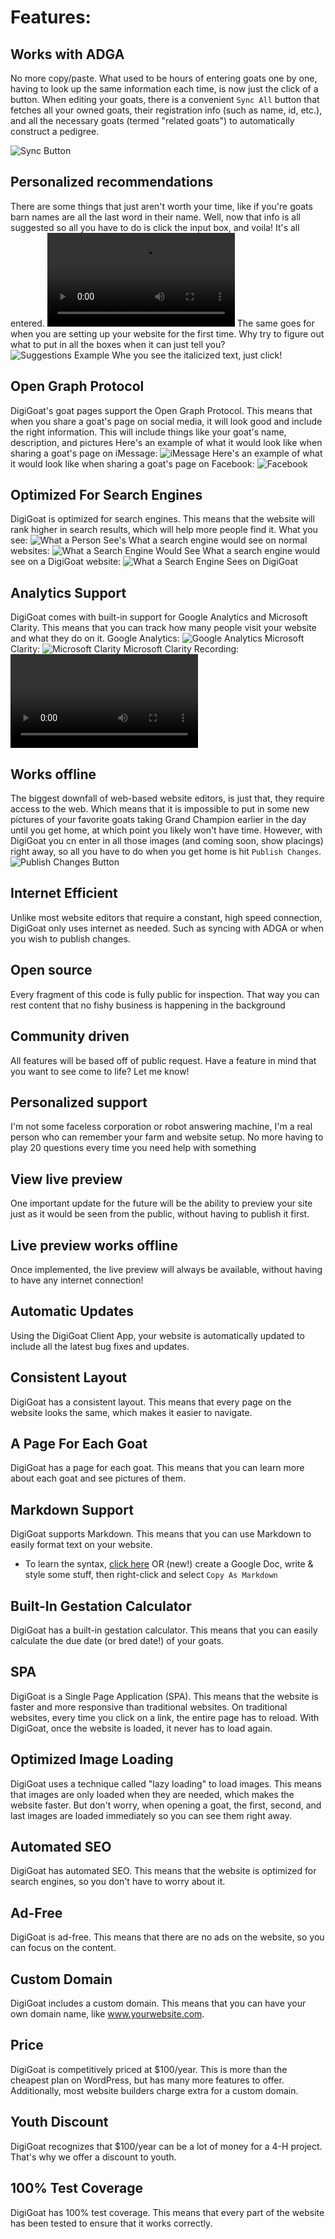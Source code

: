 # Features:
## Works with ADGA
No more copy/paste. What used to be hours of entering goats one by one, having to look up the same information each time, is now just the click of a button. When editing your goats, there is a convenient `Sync All` button that fetches all your owned goats, their registration info (such as name, id, etc.), and all the necessary goats (termed "related goats") to automatically construct a pedigree.

![Sync Button](assets/Sync.png)
## Personalized recommendations
There are some things that just aren't worth your time, like if you're goats barn names are all the last word in their name. Well, now that info is all suggested so all you have to do is click the input box, and voila! It's all entered.
![Nickname Suggestion](assets/Nickname-Suggestion.mov)
The same goes for when you are setting up your website for the first time. Why try to figure out what to put in all the boxes when it can just tell you?
![Suggestions Example](assets/Suggestions.png)
Whe you see the italicized text, just click!
## Open Graph Protocol
DigiGoat's goat pages support the Open Graph Protocol. This means that when you share a goat's page on social media, it will look good and include the right information. This will include things like your goat's name, description, and pictures
Here's an example of what it would look like when sharing a goat's page on iMessage:
![iMessage](assets/iMessage.png)
Here's an example of what it would look like when sharing a goat's page on Facebook:
![Facebook](assets/Facebook.jpg)
## Optimized For Search Engines
DigiGoat is optimized for search engines. This means that the website will rank higher in search results, which will help more people find it.
What you see:
![What a Person See's](assets/User-View.png)
What a search engine would see on normal websites:
![What a Search Engine Would See](assets/Search-View.png)
What a search engine would see on a DigiGoat website:
![What a Search Engine Sees on DigiGoat](assets/Optimized-View.png)
## Analytics Support
DigiGoat comes with built-in support for Google Analytics and Microsoft Clarity. This means that you can track how many people visit your website and what they do on it.
Google Analytics:
![Google Analytics](assets/Google-Analytics.png)
Microsoft Clarity:
![Microsoft Clarity](assets/Microsoft-Clarity.png)
Microsoft Clarity Recording:
![Microsoft Clarity Recording](assets/Clarity-Recording.mov)
## Works offline
The biggest downfall of web-based website editors, is just that, they require access to the web. Which means that it is impossible to put in some new pictures of your favorite goats taking Grand Champion earlier in the day until you get home, at which point you likely won't have time. However, with DigiGoat you cn enter in all those images (and coming soon, show placings) right away, so all you have to do when you get home is hit `Publish Changes`.
![Publish Changes Button](assets/Publish.png)
## Internet Efficient
Unlike most website editors that require a constant, high speed connection, DigiGoat only uses internet as needed. Such as syncing with ADGA or when you wish to publish changes.
## Open source
Every fragment of this code is fully public for inspection. That way you can rest content that no fishy business is happening in the background
## Community driven
All features will be based off of public request. Have a feature in mind that you want to see come to life? Let me know!
## Personalized support
I'm not some faceless corporation or robot answering machine, I'm a real person who can remember your farm and website setup. No more having to play 20 questions every time you need help with something
## View live preview
One important update for the future will be the ability to preview your site just as it would be seen from the public, without having to publish it first.
## Live preview works offline
Once implemented, the live preview will always be available, without having to have any internet connection!
## Automatic Updates
Using the DigiGoat Client App, your website is automatically updated to include all the latest bug fixes and updates.
## Consistent Layout
DigiGoat has a consistent layout. This means that every page on the website looks the same, which makes it easier to navigate.
## A Page For Each Goat
DigiGoat has a page for each goat. This means that you can learn more about each goat and see pictures of them.
## Markdown Support
DigiGoat supports Markdown. This means that you can use Markdown to easily format text on your website. 
* To learn the syntax, [click here](https://docs.github.com/github/writing-on-github/getting-started-with-writing-and-formatting-on-github/basic-writing-and-formatting-syntax) OR (new!) create a Google Doc, write & style some stuff, then right-click and select `Copy As Markdown`
## Built-In Gestation Calculator
DigiGoat has a built-in gestation calculator. This means that you can easily calculate the due date (or bred date!) of your goats.
## SPA
DigiGoat is a Single Page Application (SPA). This means that the website is faster and more responsive than traditional websites. On traditional websites, every time you click on a link, the entire page has to reload. With DigiGoat, once the website is loaded, it never has to load again.
## Optimized Image Loading
DigiGoat uses a technique called "lazy loading" to load images. This means that images are only loaded when they are needed, which makes the website faster. But don't worry, when opening a goat, the first, second, and last images are loaded immediately so you can see them right away.
## Automated SEO
DigiGoat has automated SEO. This means that the website is optimized for search engines, so you don't have to worry about it.
## Ad-Free
DigiGoat is ad-free. This means that there are no ads on the website, so you can focus on the content.
## Custom Domain
DigiGoat includes a custom domain. This means that you can have your own domain name, like www.yourwebsite.com.
## Price
DigiGoat is competitively priced at $100/year. This is more than the cheapest plan on WordPress, but has many more features to offer. Additionally, most website builders charge extra for a custom domain.
## Youth Discount
DigiGoat recognizes that $100/year can be a lot of money for a 4-H project. That's why we offer a discount to youth.
## 100% Test Coverage
DigiGoat has 100% test coverage. This means that every part of the website has been tested to ensure that it works correctly.
